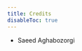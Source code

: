 ```yaml
---
title: Credits
disableToc: true
---
```

- Saeed Aghabozorgi


<!---
note: change the url to match the new repo... using old repo as an example placeholder
--->




